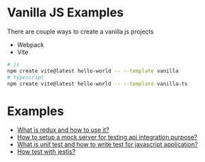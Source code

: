 # Vanilla JS Examples

There are couple ways to create a vanilla js projects

- Webpack
- Vite

```bash
# js
npm create vite@latest hello-world -- --template vanilla
# typescript
npm create vite@latest hello-world -- --template vanilla-ts
```

# Examples

- [What is redux and how to use it?](./hello-redux/)
- [How to setup a mock server for testing api integration purpose?](./json-server/)
- [What is unit test and how to write test for javascript application?](./headfirst-unit-test)
- [How test with jestjs?](./test-with-jestjs/)
